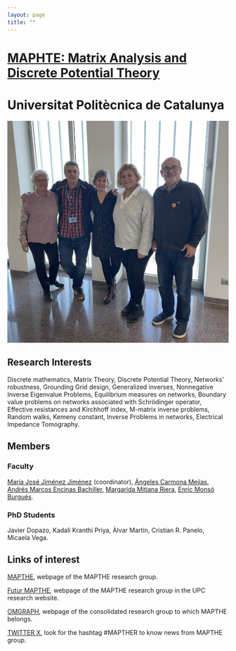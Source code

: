 ```yaml
---
layout: page
title: ""
---
```


# [MAPHTE: Matrix Analysis and Discrete Potential Theory](https://mapthe.upc.edu/en)

# Universitat Politècnica de Catalunya

![image](/directory-groups/maphte.jpg)


## Research Interests

Discrete mathematics, Matrix Theory, Discrete Potential Theory, Networks’ robustness, Grounding Grid design, Generalized inverses, Nonnegative Inverse Eigenvalue Problems, Equilibrium measures on networks, Boundary value problems on networks associated with Schrödinger operator, Effective resistances and Kirchhoff index, M-matrix inverse problems, Random walks, Kemeny constant, Inverse Problems in networks, Electrical Impedance Tomography.

## Members

### Faculty

[María José Jiménez Jiménez](https://futur.upc.edu/181164) (coordinator), [Ángeles Carmona Mejias](https://futur.upc.edu/177910), [Andrés Marcos Encinas Bachiller](https://futur.upc.edu/177810), [Margarida Mitjana Riera](https://futur.upc.edu/178304), [Enric Monsó Burgués](https://futur.upc.edu/179714).

### PhD Students

Javier Dopazo, Kadali Kranthi Priya, Àlvar Martín, Cristian R. Panelo, Micaela Vega.

## Links of interest

[MAPTHE](https://mapthe.upc.edu/en), webpage of the MAPTHE research group. 

[Futur MAPTHE](https://futur.upc.edu/22514808), webpage of the MAPTHE research group in the UPC research website. 

[OMGRAPH](https://futur.upc.edu/34268810), webpage of the consolidated research group to which MAPTHE belongs.

[TWITTER X](https://twitter.com/), look for the hashtag #MAPTHER to know news from MAPTHE group.



